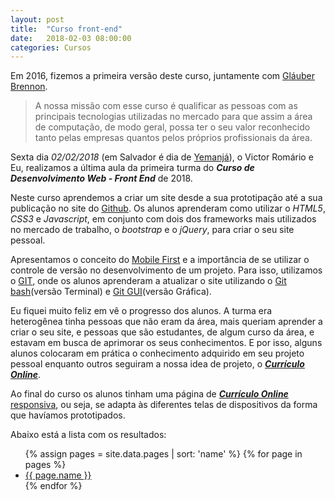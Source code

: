 ```yaml
---
layout: post
title:  "Curso front-end"
date:   2018-02-03 08:00:00
categories: Cursos
---
```


Em 2016, fizemos a primeira versão deste curso, juntamente com [Gláuber Brennon](https://github.com/gbrennon).

> A nossa missão com esse curso é qualificar as pessoas com as principais tecnologias utilizadas no mercado para que assim a área de computação, de modo geral, possa ter o seu valor reconhecido tanto pelas empresas quantos pelos próprios profissionais da área.

Sexta dia *02/02/2018* (em Salvador é dia de [Yemanjá](https://www.calendarr.com/brasil/dia-de-iemanja/)), o Victor Romário e Eu, realizamos a última aula da primeira turma do ***Curso de Desenvolvimento Web - Front End*** de 2018.

Neste curso aprendemos a criar um site desde a sua prototipação até a sua publicação no site do [Github](https://github.com/). Os alunos aprenderam como utilizar o *HTML5*, *CSS3* e *Javascript*, em conjunto com dois dos frameworks mais utilizados no mercado de trabalho, o *bootstrap* e o *jQuery*, para criar o seu site pessoal.

Apresentamos o conceito do [Mobile First](https://tableless.com.br/mobile-first-a-arte-de-pensar-com-foco/) e a importância de se utilizar o controle de versão no desenvolvimento de um projeto. Para isso, utilizamos o [GIT](https://git-scm.com/), onde os alunos aprenderam a atualizar o site utilizando o [Git bash](https://git-scm.com/downloads)(versão Terminal) e [Git GUI](https://git-scm.com/download/gui/windows)(versão Gráfica).

Eu fiquei muito feliz em vê o progresso dos alunos. A turma era heterogênea tinha pessoas que não eram da área, mais queriam aprender a criar o seu site, e pessoas que são estudantes, de algum curso da área, e estavam em busca de aprimorar os seus conhecimentos. E por isso, alguns alunos colocaram em prática o conhecimento adquirido em seu projeto pessoal enquanto outros seguiram a nossa idea de projeto, o ***[Currículo Online](https://vrpazdejesus.github.io/curso-dev-web)***.

Ao final do curso os alunos tinham uma página de ***[Currículo Online](https://vrpazdejesus.github.io/curso-dev-web)*** [responsiva](https://en.wikipedia.org/wiki/Responsive_web_design), ou seja, se adapta às diferentes telas de dispositivos da forma que havíamos prototipados.  

Abaixo está a lista com os resultados:

<ul>
{% assign pages = site.data.pages | sort: 'name' %}
{% for page in pages %}
  <li>
    <a href="{{ page.github }}">{{ page.name }}</a>
  </li>
{% endfor %}
</ul>
